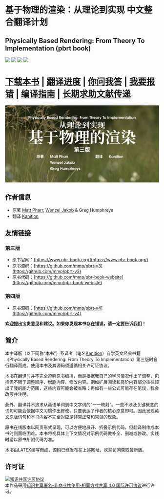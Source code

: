 # 基于物理的渲染：从理论到实现 中文整合翻译计划
## Physically Based Rendering: From Theory To Implementation (pbrt book) 
[![](https://img.shields.io/badge/Made%20with-TeX-brightgreen?style=flat-square)](.)
[![](https://img.shields.io/github/downloads/kanition/pbrtbook/total?color=blue&style=flat-square)](https://github.com/kanition/pbrtbook/releases)
[![](https://img.shields.io/github/v/release/kanition/pbrtbook?include_prereleases&style=flat-square&color=orange)](https://github.com/kanition/pbrtbook/releases/latest)
[![](https://img.shields.io/github/release-date-pre/kanition/pbrtbook?color=yellow&label=date&style=flat-square)](https://github.com/kanition/pbrtbook/releases/latest)
# [**下载本书**](https://github.com/kanition/pbrtbook/releases) | [翻译进度](https://github.com/kanition/pbrtbook/projects/1) | [你问我答](https://github.com/kanition/pbrtbook/discussions) | [我要报错](https://github.com/kanition/pbrtbook/issues/new/choose) | [编译指南](https://github.com/kanition/pbrtbook/blob/main/CONTRIBUTING.md) | [长期求助文献传递](https://github.com/kanition/pbrtbook/discussions/41)

![Landscape view-3 @pbrt-v3-scenes/landscape](Pictures/title.png)

## 作者信息
- 原著 [Matt Pharr](https://pharr.org/matt), [Wenzel Jakob](https://rgl.epfl.ch/people/wjakob) & Greg Humphreys
- 翻译 [Kanition](https://github.com/kanition)

## 友情链接
### 第三版
* 原书官网：[https://www.pbr-book.org/](https://www.pbr-book.org/)
* 原书源码：[https://github.com/mmp/pbrt-v3](https://github.com/mmp/pbrt-v3)
* 原书代码：[https://github.com/mmp/pbr-book-website](https://github.com/mmp/pbr-book-website)
### 第四版
* 原书源码：[https://github.com/mmp/pbrt-v4](https://github.com/mmp/pbrt-v4)

**欢迎提出宝贵意见和建议。如果你发现本书存在错误，请一定要告诉我们！**

## 简介
本中译版（以下简称“本书”）系译者（笔名[Kanition](https://github.com/kanition)）自学英文经典书籍《Physically Based Rendering: From Theory To Implementation》第三版时自行翻译而成。使用本书及其源码须遵循相关许可证协议。

本书在翻译时并不完全遵照原书编排，而是根据我自己的学习情况作出了调整，包括但不限于调整顺序、增删内容、修改内容。例如扩展阅读和高阶内容部分往往超出了我的能力范围，这些内容可能会被省略；再如有一些公式可能存在笔误，我会改写并注明。

此外，翻译并不追求从英语单词到中文字词的“一一映射”。一些不涉及关键概念的词句可能会依据中文习惯作出修改，只要表达了作者的核心原意即可。因此发现英文原版词句和本书内容不完全对应是非常正常和常见的现象。

原书在线版本以网页形式呈现，可以方便地展开、折叠示例代码，但翻译制作成本书时则面临困难。本书将视具体上下文情况对示例代码做补全、删减或修改。实践时请以原书所附代码为准。

本书由LATEX编写而成，源码已经发布在上述网址，欢迎访问获取最新版。
## 许可证
<a rel="license" href="http://creativecommons.org/licenses/by-nc-sa/4.0/"><img alt="知识共享许可协议" style="border-width:0" src="https://i.creativecommons.org/l/by-nc-sa/4.0/88x31.png" /></a><br />本作品采用<a rel="license" href="http://creativecommons.org/licenses/by-nc-sa/4.0/">知识共享署名-非商业性使用-相同方式共享 4.0 国际许可协议</a>进行许可。